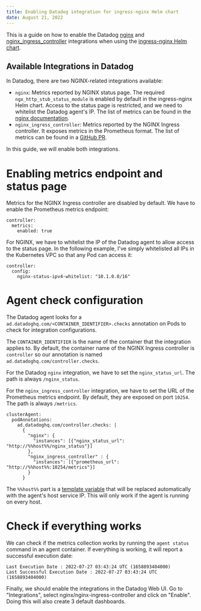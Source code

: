 ```yaml
---
title: Enabling Datadog integration for ingress-nginx Helm chart
date: August 21, 2022
---
```


This is a guide on how to enable the Datadog [nginx](https://github.com/DataDog/integrations-core/tree/master/nginx) and
[nginx_ingress_controller](https://github.com/DataDog/integrations-core/tree/master/nginx_ingress_controller) integrations
when using the [ingress-nginx Helm
chart](https://github.com/kubernetes/ingress-nginx/tree/main/charts/ingress-nginx).

## Available Integrations in Datadog

In Datadog, there are two NGINX-related integrations available:

- `nginx`: Metrics reported by NGINX status page. The required
  `ngx_http_stub_status_module` is enabled by default in the ingress-nginx Helm
  chart. Access to the status page is restricted, and we need to whitelist the Datadog
  agent's IP. The list of metrics can be found in the [nginx
  documentation](https://nginx.org/en/docs/http/ngx_http_stub_status_module.html).
- `nginx_ingress_controller`: Metrics reported by the NGINX Ingress controller. It exposes metrics in the Prometheus format. The list of metrics can
  be found in a [GitHub
  PR](https://github.com/kubernetes/ingress-nginx/issues/2924).

In this guide, we will enable both integrations.

# Enabling metrics endpoint and status page

Metrics for the NGINX Ingress controller are disabled by default. We have to enable the Prometheus metrics endpoint:

```
controller:
  metrics:
    enabled: true
```

For NGINX, we have to whitelist the IP of the Datadog agent to allow access to
the status page. In the following example, I've simply whitelisted all IPs in the
Kubernetes VPC so that any Pod can access it: 

```
controller:
  config:
    nginx-status-ipv4-whitelist: "10.1.0.0/16"
```

# Agent check configuration

The Datadog agent looks for a `ad.datadoghq.com/<CONTAINER_IDENTIFIER>.checks` annotation
on Pods to check for integration configurations.

The `CONTAINER_IDENTIFIER` is the name of the container that the integration applies to. By default, the container name of the NGINX Ingress controller is `controller` so our
annotation is named `ad.datadoghq.com/controller.checks`.

For the Datadog `nginx` integration, we have to set the `nginx_status_url`. The path is always `/nginx_status`.

For the `nginx_ingress_controller` integration, we have to set the URL of the
Prometheus metrics endpoint. By default, they are exposed on port `10254`. The path is always `/metrics`.

```
clusterAgent:
  podAnnotations:
    ad.datadoghq.com/controller.checks: |
      {
        "nginx": {
          "instances": [{"nginx_status_url": "http://%%host%%/nginx_status"}]
        },
        "nginx_ingress_controller" : {
          "instances": [{"prometheus_url": "http://%%host%%:10254/metrics"}]
        }
      }
```

The `%%host%%` part is a [template
variable](https://docs.datadoghq.com/agent/guide/template_variables/) that will
be replaced automatically with the agent's host service IP. This will only work
if the agent is running on every host.

# Check if everything works

We can check if the metrics collection works by running the `agent status` command in an
agent container. If everything is working, it will report a successful
execution date:

```
Last Execution Date : 2022-07-27 03:43:24 UTC (1658893404000)
Last Successful Execution Date : 2022-07-27 03:43:24 UTC (1658893404000)
```

Finally, we should enable the integrations in the Datadog Web UI. Go
to "Integrations", select nginx/nginx-ingress-controller and click on "Enable".
Doing this will also create 3 default dashboards.
